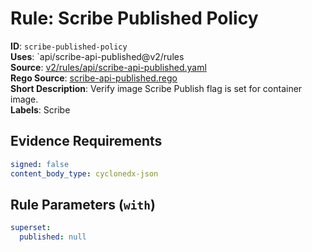 # Rule: Scribe Published Policy

**ID**: `scribe-published-policy`  
**Uses**: `api/scribe-api-published@v2/rules  
**Source**: [v2/rules/api/scribe-api-published.yaml](https://github.com/scribe-public/sample-policies/v2/rules/api/scribe-api-published.yaml)  
**Rego Source**: [scribe-api-published.rego](https://github.com/scribe-public/sample-policies/v2/rules/api/scribe-api-published.rego)  
**Short Description**: Verify image Scribe Publish flag is set for container image.  
**Labels**: Scribe

## Evidence Requirements

```yaml
signed: false
content_body_type: cyclonedx-json
```
## Rule Parameters (`with`)

```yaml
superset:
  published: null
```
